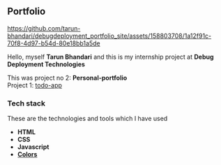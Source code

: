 
## Portfolio

https://github.com/tarun-bhandari/debugdeployment_portfolio_site/assets/158803708/1a12f91c-70f8-4d97-b54d-80e18bb1a5de


Hello, myself **Tarun Bhandari** and this is my internship project at **Debug Deployment Technologies**  

This was project no 2: **Personal-portfolio**  
Project 1: [todo-app](https://github.com/tarun-bhandari/debugdeployment-todo-app)

### Tech stack 

These are the technologies and tools which I have used

- **HTML**
- **CSS**
- **Javascript**
- **[Colors](https://coolors.co/)**

